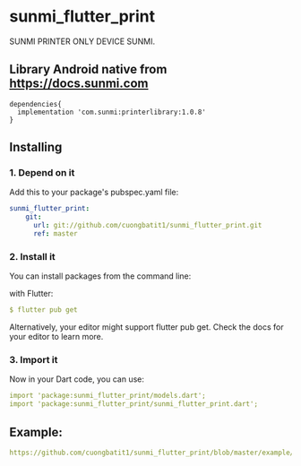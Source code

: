 # sunmi_flutter_print

SUNMI PRINTER ONLY DEVICE SUNMI.

## Library Android native from https://docs.sunmi.com
    
    dependencies{
      implementation 'com.sunmi:printerlibrary:1.0.8'
    }


## Installing

### 1. Depend on it

Add this to your package's pubspec.yaml file:

```yaml
sunmi_flutter_print: 
    git:
      url: git://github.com/cuongbatit1/sunmi_flutter_print.git
      ref: master
```
### 2. Install it

You can install packages from the command line:

with Flutter:

```yaml
$ flutter pub get
```
Alternatively, your editor might support flutter pub get. Check the docs for your editor to learn more.

### 3. Import it

Now in your Dart code, you can use:

```yaml
import 'package:sunmi_flutter_print/models.dart';
import 'package:sunmi_flutter_print/sunmi_flutter_print.dart';
```
## Example:

```yaml
https://github.com/cuongbatit1/sunmi_flutter_print/blob/master/example/lib/main.dart
```
